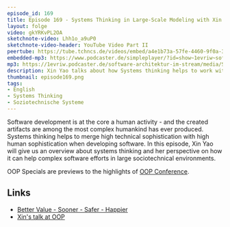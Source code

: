 ```yaml
---
episode_id: 169
title: Episode 169 - Systems Thinking in Large-Scale Modeling with Xin Yao - OOP Special
layout: folge
video: gkYRKvPL2OA
sketchnote-video: Lhh1o_a9uP0 
sketchnote-video-header: YouTube Video Part II
peertube: https://tube.tchncs.de/videos/embed/a4e1b73a-57fe-4460-9f0a-39d75cda843f
embedded-mp3: https://www.podcaster.de/simpleplayer/?id=show~1evriw~software-architektur-im-stream~pod-81c989df4c8ca304e49b29786e&v=1686920466
mp3: https://1evriw.podcaster.de/software-architektur-im-stream/media/Systems_Thinking_in_Large-Scale_Modeling_with_Xin_Yao_-_OOP_Special.mp3
description: Xin Yao talks about how Systems thinking helps to work with socio-technical systems.
thumbnail: episode169.png
tags:
- English
- Systems Thinking
- Soziotechnische Systeme
---
```


Software development is at the core a human activity - and the created
artifacts are among the most complex humankind has ever
produced. Systems thinking helps to merge high technical
sophistication with high human sophistication when developing
software. In this episode, Xin Yao will give us an overview about
systems thinking and her perspective on how it can help complex
software efforts in large sociotechnical environments. 

OOP Specials are previews to the highlights of [OOP Conference](https://www.oop-konferenz.de/).
    
## Links

* [Better Value - Sooner - Safer - Happier](https://www.soonersaferhappier.com/)
* [Xin's talk at OOP](https://www.oop-konferenz.de/oop-2023-muenchen/programm/konferenzprogramm?li_fat_id=a38b29b5-feec-46ff-b5f5-e8509d883b8a#item-5814)

